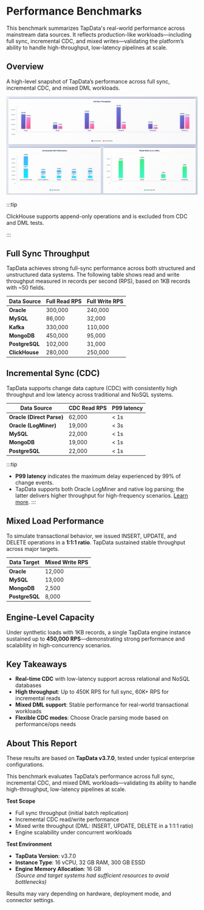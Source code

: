 # Performance Benchmarks

This benchmark summarizes TapData's real-world performance across mainstream data sources. It reflects production-like workloads—including full sync, incremental CDC, and mixed writes—validating the platform’s ability to handle high-throughput, low-latency pipelines at scale.

## Overview

A high-level snapshot of TapData’s performance across full sync, incremental CDC, and mixed DML workloads.

![Performance Benchmark Overview](../images/performance_benchmark.png)

:::tip

ClickHouse supports append-only operations and is excluded from CDC and DML tests.

:::

## Full Sync Throughput

TapData achieves strong full-sync performance across both structured and unstructured data systems. The following table shows read and write throughput measured in records per second (RPS), based on 1KB records with \~50 fields.

| Data Source    | Full Read RPS | Full Write RPS |
| -------------- | ------------- | -------------- |
| **Oracle**     | 300,000       | 240,000        |
| **MySQL**      | 86,000        | 32,000         |
| **Kafka**      | 330,000       | 110,000        |
| **MongoDB**    | 450,000       | 95,000         |
| **PostgreSQL** | 102,000       | 31,000         |
| **ClickHouse** | 280,000       | 250,000        |

## Incremental Sync (CDC)

TapData supports change data capture (CDC) with consistently high throughput and low latency across traditional and NoSQL systems.

| Data Source               | CDC Read RPS | P99 latency  |
|---------------------------| ------------ |--------------|
| **Oracle (Direct Parse)** | 62,000       | < 1s         |
| **Oracle (LogMiner)**     | 19,000       | < 3s         |
| **MySQL**                 | 22,000       | < 1s         |
| **MongoDB**               | 19,000       | < 1s         |
| **PostgreSQL**            | 22,000       | < 1s         |

:::tip
- **P99 latency** indicates the maximum delay experienced by 99% of change events.  
- TapData supports both Oracle LogMiner and native log parsing; the latter delivers higher throughput for high-frequency scenarios. [Learn more](../connectors/on-prem-databases/oracle.md#incremental-data-capture-methods).
:::


## Mixed Load Performance

To simulate transactional behavior, we issued INSERT, UPDATE, and DELETE operations in a **1:1:1 ratio**. TapData sustained stable throughput across major targets.


| Data Target    | Mixed Write RPS |
| -------------- | --------------- |
| **Oracle**     | 12,000          |
| **MySQL**      | 13,000          |
| **MongoDB**    | 2,500           |
| **PostgreSQL** | 8,000           |

## Engine-Level Capacity

Under synthetic loads with 1KB records, a single TapData engine instance sustained up to **450,000 RPS**—demonstrating strong performance and scalability in high-concurrency scenarios.

## Key Takeaways

- **Real-time CDC** with low-latency support across relational and NoSQL databases
- **High throughput**: Up to 450K RPS for full sync, 60K+ RPS for incremental reads
- **Mixed DML support**: Stable performance for real-world transactional workloads
- **Flexible CDC modes**: Choose Oracle parsing mode based on performance/ops needs


## About This Report

These results are based on **TapData v3.7.0**, tested under typical enterprise configurations.

This benchmark evaluates TapData’s performance across full sync, incremental CDC, and mixed DML workloads—validating its ability to handle high-throughput, low-latency pipelines at scale.

**Test Scope**
- Full sync throughput (initial batch replication)
- Incremental CDC read/write performance
- Mixed write throughput (DML: INSERT, UPDATE, DELETE in a 1:1:1 ratio)
- Engine scalability under concurrent workloads

**Test Environment**
- **TapData Version**: v3.7.0
- **Instance Type**: 16 vCPU, 32 GB RAM, 300 GB ESSD
- **Engine Memory Allocation**: 16 GB  
  *(Source and target systems had sufficient resources to avoid bottlenecks)*

Results may vary depending on hardware, deployment mode, and connector settings.
